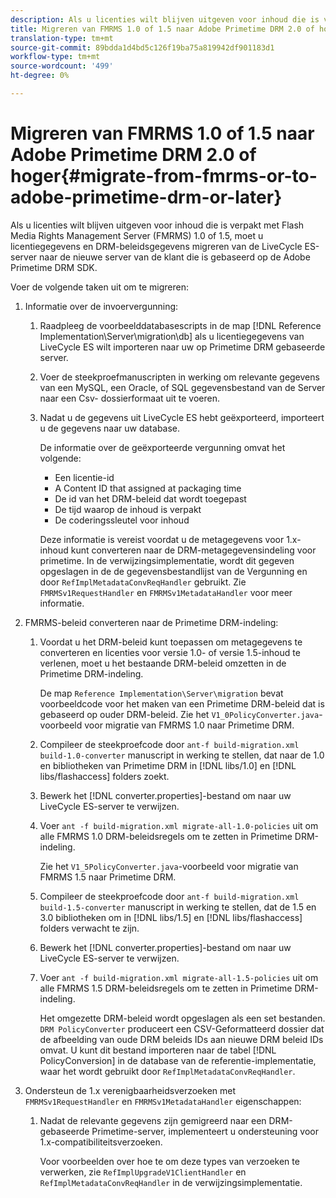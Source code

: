 ```yaml
---
description: Als u licenties wilt blijven uitgeven voor inhoud die is verpakt met Flash Media Rights Management Server (FMRMS) 1.0 of 1.5, moet u licentiegegevens en DRM-beleidsgegevens migreren van de LiveCycle ES-server naar de nieuwe server van de klant die is gebaseerd op de Adobe Primetime DRM SDK.
title: Migreren van FMRMS 1.0 of 1.5 naar Adobe Primetime DRM 2.0 of hoger
translation-type: tm+mt
source-git-commit: 89bdda1d4bd5c126f19ba75a819942df901183d1
workflow-type: tm+mt
source-wordcount: '499'
ht-degree: 0%

---
```



# Migreren van FMRMS 1.0 of 1.5 naar Adobe Primetime DRM 2.0 of hoger{#migrate-from-fmrms-or-to-adobe-primetime-drm-or-later}

Als u licenties wilt blijven uitgeven voor inhoud die is verpakt met Flash Media Rights Management Server (FMRMS) 1.0 of 1.5, moet u licentiegegevens en DRM-beleidsgegevens migreren van de LiveCycle ES-server naar de nieuwe server van de klant die is gebaseerd op de Adobe Primetime DRM SDK.

Voer de volgende taken uit om te migreren:

1. Informatie over de invoervergunning:

   1. Raadpleeg de voorbeelddatabasescripts in de map [!DNL Reference Implementation\Server\migration\db] als u licentiegegevens van LiveCycle ES wilt importeren naar uw op Primetime DRM gebaseerde server.
   1. Voer de steekproefmanuscripten in werking om relevante gegevens van een MySQL, een Oracle, of SQL gegevensbestand van de Server naar een Csv- dossierformaat uit te voeren.
   1. Nadat u de gegevens uit LiveCycle ES hebt geëxporteerd, importeert u de gegevens naar uw database.

      De informatie over de geëxporteerde vergunning omvat het volgende:

      * Een licentie-id
      * A Content ID that assigned at packaging time
      * De id van het DRM-beleid dat wordt toegepast
      * De tijd waarop de inhoud is verpakt
      * De coderingssleutel voor inhoud

      Deze informatie is vereist voordat u de metagegevens voor 1.x-inhoud kunt converteren naar de DRM-metagegevensindeling voor primetime. In de verwijzingsimplementatie, wordt dit gegeven opgeslagen in de de gegevensbestandlijst van de Vergunning en door `RefImplMetadataConvReqHandler` gebruikt. Zie `FMRMSv1RequestHandler` en `FMRMSv1MetadataHandler` voor meer informatie.


1. FMRMS-beleid converteren naar de Primetime DRM-indeling:

   1. Voordat u het DRM-beleid kunt toepassen om metagegevens te converteren en licenties voor versie 1.0- of versie 1.5-inhoud te verlenen, moet u het bestaande DRM-beleid omzetten in de Primetime DRM-indeling.

      De map `Reference Implementation\Server\migration` bevat voorbeeldcode voor het maken van een Primetime DRM-beleid dat is gebaseerd op ouder DRM-beleid. Zie het `V1_0PolicyConverter.java`-voorbeeld voor migratie van FMRMS 1.0 naar Primetime DRM.
   1. Compileer de steekproefcode door `ant-f build-migration.xml build-1.0-converter` manuscript in werking te stellen, dat naar de 1.0 en bibliotheken van Primetime DRM in [!DNL libs/1.0] en [!DNL libs/flashaccess] folders zoekt.

   1. Bewerk het [!DNL converter.properties]-bestand om naar uw LiveCycle ES-server te verwijzen.
   1. Voer `ant -f build-migration.xml migrate-all-1.0-policies` uit om alle FMRMS 1.0 DRM-beleidsregels om te zetten in Primetime DRM-indeling.

      Zie het `V1_5PolicyConverter.java`-voorbeeld voor migratie van FMRMS 1.5 naar Primetime DRM.

   1. Compileer de steekproefcode door `ant-f build-migration.xml build-1.5-converter` manuscript in werking te stellen, dat de 1.5 en 3.0 bibliotheken om in [!DNL libs/1.5] en [!DNL libs/flashaccess] folders verwacht te zijn.

   1. Bewerk het [!DNL converter.properties]-bestand om naar uw LiveCycle ES-server te verwijzen.
   1. Voer `ant -f build-migration.xml migrate-all-1.5-policies` uit om alle FMRMS 1.5 DRM-beleidsregels om te zetten in Primetime DRM-indeling.

      Het omgezette DRM-beleid wordt opgeslagen als een set bestanden. `DRM PolicyConverter` produceert een CSV-Geformatteerd dossier dat de afbeelding van oude DRM beleids IDs aan nieuwe DRM beleid IDs omvat. U kunt dit bestand importeren naar de tabel [!DNL PolicyConversion] in de database van de referentie-implementatie, waar het wordt gebruikt door `RefImplMetadataConvReqHandler`.

1. Ondersteun de 1.x verenigbaarheidsverzoeken met `FMRMSv1RequestHandler` en `FMRMSv1MetadataHandler` eigenschappen:

   1. Nadat de relevante gegevens zijn gemigreerd naar een DRM-gebaseerde Primetime-server, implementeert u ondersteuning voor 1.x-compatibiliteitsverzoeken.

      Voor voorbeelden over hoe te om deze types van verzoeken te verwerken, zie `RefImplUpgradeV1ClientHandler` en `RefImplMetadataConvReqHandler` in de verwijzingsimplementatie.


